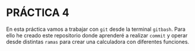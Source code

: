 # PRÁCTICA 4

En esta práctica vamos a trabajar con ``git``  desde la terminal ``gitbash``. Para ello he creado este repositorio donde aprenderé a realizar ``commit`` y operar desde distintas ``ramas`` para crear una calculadora con diferentes funciones.